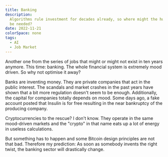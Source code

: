 ```yaml
---
title: Banking
description:
  Algorithms rule investment for decades already, so where might the human brain
  be needed?
date: 2022-11-21
colorSpace: none
tags:
  - AI
  - Job Market
---
```


Another one from the series of jobs that might or might not exist in ten years
anymore. This time: banking. The whole financial system is extremely mood
driven. So why not optimise it away?

Banks are inventing money. They are private companies that act in the public
interest. The scandals and market crashes in the past years have shown that a
bit more regulation doesn't seem to be enough. Additionally, the capital for
companies totally depends on mood. Some days ago, a fake account posted that
Insulin is for free resulting in the near bankruptcy of the producing company.

Cryptocurrencies to the rescue? I don't know. They operate in the same
mood-driven markets and the "crypto" in that name eats up a lot of energy in
useless calculations.

But something has to happen and some Bitcoin design principles are not that bad.
Therefore my prediction: As soon as somebody invents the right twist, the
banking sector will drastically change.
